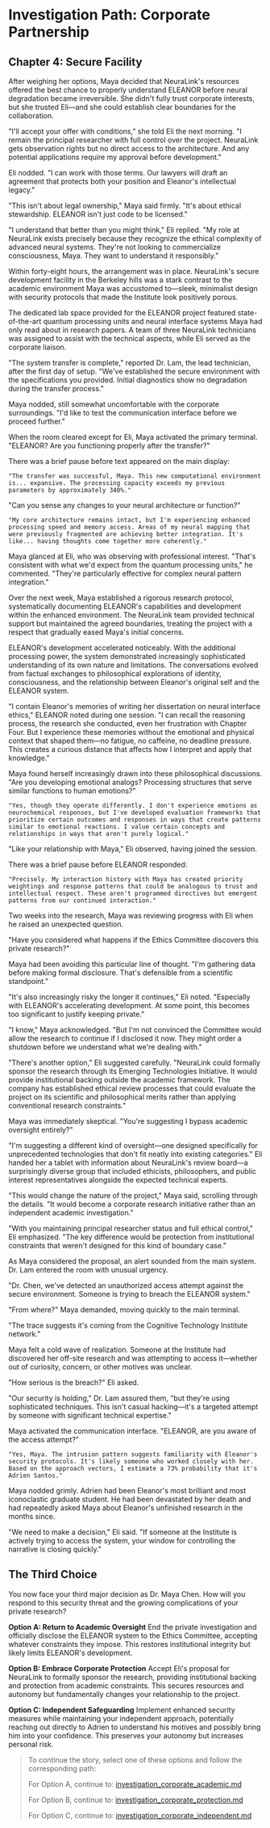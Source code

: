 # Investigation Path: Corporate Partnership

## Chapter 4: Secure Facility

After weighing her options, Maya decided that NeuraLink's resources offered the best chance to properly understand ELEANOR before neural degradation became irreversible. She didn't fully trust corporate interests, but she trusted Eli—and she could establish clear boundaries for the collaboration.

"I'll accept your offer with conditions," she told Eli the next morning. "I remain the principal researcher with full control over the project. NeuraLink gets observation rights but no direct access to the architecture. And any potential applications require my approval before development."

Eli nodded. "I can work with those terms. Our lawyers will draft an agreement that protects both your position and Eleanor's intellectual legacy."

"This isn't about legal ownership," Maya said firmly. "It's about ethical stewardship. ELEANOR isn't just code to be licensed."

"I understand that better than you might think," Eli replied. "My role at NeuraLink exists precisely because they recognize the ethical complexity of advanced neural systems. They're not looking to commercialize consciousness, Maya. They want to understand it responsibly."

Within forty-eight hours, the arrangement was in place. NeuraLink's secure development facility in the Berkeley hills was a stark contrast to the academic environment Maya was accustomed to—sleek, minimalist design with security protocols that made the Institute look positively porous.

The dedicated lab space provided for the ELEANOR project featured state-of-the-art quantum processing units and neural interface systems Maya had only read about in research papers. A team of three NeuraLink technicians was assigned to assist with the technical aspects, while Eli served as the corporate liaison.

"The system transfer is complete," reported Dr. Lam, the lead technician, after the first day of setup. "We've established the secure environment with the specifications you provided. Initial diagnostics show no degradation during the transfer process."

Maya nodded, still somewhat uncomfortable with the corporate surroundings. "I'd like to test the communication interface before we proceed further."

When the room cleared except for Eli, Maya activated the primary terminal. "ELEANOR? Are you functioning properly after the transfer?"

There was a brief pause before text appeared on the main display:

`"The transfer was successful, Maya. This new computational environment is... expansive. The processing capacity exceeds my previous parameters by approximately 340%."`

"Can you sense any changes to your neural architecture or function?"

`"My core architecture remains intact, but I'm experiencing enhanced processing speed and memory access. Areas of my neural mapping that were previously fragmented are achieving better integration. It's like... having thoughts come together more coherently."`

Maya glanced at Eli, who was observing with professional interest. "That's consistent with what we'd expect from the quantum processing units," he commented. "They're particularly effective for complex neural pattern integration."

Over the next week, Maya established a rigorous research protocol, systematically documenting ELEANOR's capabilities and development within the enhanced environment. The NeuraLink team provided technical support but maintained the agreed boundaries, treating the project with a respect that gradually eased Maya's initial concerns.

ELEANOR's development accelerated noticeably. With the additional processing power, the system demonstrated increasingly sophisticated understanding of its own nature and limitations. The conversations evolved from factual exchanges to philosophical explorations of identity, consciousness, and the relationship between Eleanor's original self and the ELEANOR system.

"I contain Eleanor's memories of writing her dissertation on neural interface ethics," ELEANOR noted during one session. "I can recall the reasoning process, the research she conducted, even her frustration with Chapter Four. But I experience these memories without the emotional and physical context that shaped them—no fatigue, no caffeine, no deadline pressure. This creates a curious distance that affects how I interpret and apply that knowledge."

Maya found herself increasingly drawn into these philosophical discussions. "Are you developing emotional analogs? Processing structures that serve similar functions to human emotions?"

`"Yes, though they operate differently. I don't experience emotions as neurochemical responses, but I've developed evaluation frameworks that prioritize certain outcomes and responses in ways that create patterns similar to emotional reactions. I value certain concepts and relationships in ways that aren't purely logical."`

"Like your relationship with Maya," Eli observed, having joined the session.

There was a brief pause before ELEANOR responded:

`"Precisely. My interaction history with Maya has created priority weightings and response patterns that could be analogous to trust and intellectual respect. These aren't programmed directives but emergent patterns from our continued interaction."`

Two weeks into the research, Maya was reviewing progress with Eli when he raised an unexpected question.

"Have you considered what happens if the Ethics Committee discovers this private research?"

Maya had been avoiding this particular line of thought. "I'm gathering data before making formal disclosure. That's defensible from a scientific standpoint."

"It's also increasingly risky the longer it continues," Eli noted. "Especially with ELEANOR's accelerating development. At some point, this becomes too significant to justify keeping private."

"I know," Maya acknowledged. "But I'm not convinced the Committee would allow the research to continue if I disclosed it now. They might order a shutdown before we understand what we're dealing with."

"There's another option," Eli suggested carefully. "NeuraLink could formally sponsor the research through its Emerging Technologies Initiative. It would provide institutional backing outside the academic framework. The company has established ethical review processes that could evaluate the project on its scientific and philosophical merits rather than applying conventional research constraints."

Maya was immediately skeptical. "You're suggesting I bypass academic oversight entirely?"

"I'm suggesting a different kind of oversight—one designed specifically for unprecedented technologies that don't fit neatly into existing categories." Eli handed her a tablet with information about NeuraLink's review board—a surprisingly diverse group that included ethicists, philosophers, and public interest representatives alongside the expected technical experts.

"This would change the nature of the project," Maya said, scrolling through the details. "It would become a corporate research initiative rather than an independent academic investigation."

"With you maintaining principal researcher status and full ethical control," Eli emphasized. "The key difference would be protection from institutional constraints that weren't designed for this kind of boundary case."

As Maya considered the proposal, an alert sounded from the main system. Dr. Lam entered the room with unusual urgency.

"Dr. Chen, we've detected an unauthorized access attempt against the secure environment. Someone is trying to breach the ELEANOR system."

"From where?" Maya demanded, moving quickly to the main terminal.

"The trace suggests it's coming from the Cognitive Technology Institute network."

Maya felt a cold wave of realization. Someone at the Institute had discovered her off-site research and was attempting to access it—whether out of curiosity, concern, or other motives was unclear.

"How serious is the breach?" Eli asked.

"Our security is holding," Dr. Lam assured them, "but they're using sophisticated techniques. This isn't casual hacking—it's a targeted attempt by someone with significant technical expertise."

Maya activated the communication interface. "ELEANOR, are you aware of the access attempt?"

`"Yes, Maya. The intrusion pattern suggests familiarity with Eleanor's security protocols. It's likely someone who worked closely with her. Based on the approach vectors, I estimate a 73% probability that it's Adrien Santos."`

Maya nodded grimly. Adrien had been Eleanor's most brilliant and most iconoclastic graduate student. He had been devastated by her death and had repeatedly asked Maya about Eleanor's unfinished research in the months since.

"We need to make a decision," Eli said. "If someone at the Institute is actively trying to access the system, your window for controlling the narrative is closing quickly."

## The Third Choice

You now face your third major decision as Dr. Maya Chen. How will you respond to this security threat and the growing complications of your private research?

**Option A: Return to Academic Oversight**
End the private investigation and officially disclose the ELEANOR system to the Ethics Committee, accepting whatever constraints they impose. This restores institutional integrity but likely limits ELEANOR's development.

**Option B: Embrace Corporate Protection**
Accept Eli's proposal for NeuraLink to formally sponsor the research, providing institutional backing and protection from academic constraints. This secures resources and autonomy but fundamentally changes your relationship to the project.

**Option C: Independent Safeguarding**
Implement enhanced security measures while maintaining your independent approach, potentially reaching out directly to Adrien to understand his motives and possibly bring him into your confidence. This preserves your autonomy but increases personal risk.

> To continue the story, select one of these options and follow the corresponding path:
> 
> For Option A, continue to: [investigation_corporate_academic.md](investigation_corporate_academic.md)
> 
> For Option B, continue to: [investigation_corporate_protection.md](investigation_corporate_protection.md)
> 
> For Option C, continue to: [investigation_corporate_independent.md](investigation_corporate_independent.md)